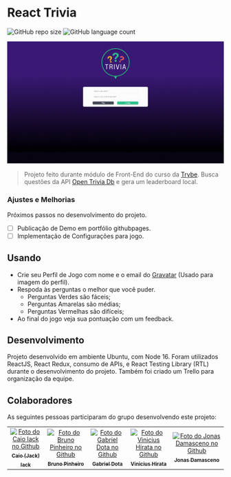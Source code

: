 <!-- # :construction: README em construção ! :construction: -->
<!-- Olá, Tryber!
Esse é apenas um arquivo inicial para o README do seu projeto.
É essencial que você preencha esse documento por conta própria, ok?
Não deixe de usar nossas dicas de escrita de README de projetos, e deixe sua criatividade brilhar!
:warning: IMPORTANTE: você precisa deixar nítido:
- quais arquivos/pastas foram desenvolvidos por você; 
- quais arquivos/pastas foram desenvolvidos por outra pessoa estudante;
- quais arquivos/pastas foram desenvolvidos pela Trybe.
-->
# React Trivia

![GitHub repo size](https://img.shields.io/github/repo-size/JackCaio/ReactTrivia)
![GitHub language count](https://img.shields.io/github/languages/count/JackCaio/ReactTrivia)

<img src="preview.gif" alt="Preview Sistema"/>

> Projeto feito durante módulo de Front-End do curso da [Trybe](https://www.google.com). Busca questões da API [Open Trivia Db](https://opentdb.com) e gera um leaderboard local.

### Ajustes e Melhorias

Próximos passos no desenvolvimento do projeto.

- [ ] Publicação de Demo em portfólio githubpages.
- [ ] Implementação de Configurações para jogo.

## Usando

- Crie seu Perfil de Jogo com nome e o email do [Gravatar](https://gravatar.com) (Usado para imagem do perfil).
- Respoda às perguntas o melhor que você puder.
  - Perguntas Verdes são fáceis;
  - Perguntas Amarelas são médias;
  - Perguntas Vermelhas são difíceis;
- Ao final do jogo veja sua pontuação com um feedback.

## Desenvolvimento

Projeto desenvolvido em ambiente Ubuntu, com Node 16.
Foram utilizados ReactJS, React Redux, consumo de APIs, e React Testing Library (RTL) durante o desenvolvimento do projeto. Também foi criado um Trello para organização da equipe.

## Colaboradores

As seguintes pessoas participaram do grupo desenvolvendo este projeto:

<table>
  <tr>
    <td align="center">
      <a href="https://github.com/jackcaio">
        <img src="https://avatars.githubusercontent.com/u/55562175" width="100px;" alt="Foto do Caio Iack no Github"/><br>
        <sub>
          <b>Caio (Jack) Iack</b>
        </sub>
      </a>
    </td>
    <td align="center">
      <a href="https://github.com/brunoopinheiro">
        <img src="https://avatars.githubusercontent.com/u/93209918" width="100px;" alt="Foto do Bruno Pinheiro no Github"/><br>
        <sub>
          <b>Bruno Pinheiro</b>
        </sub>
      </a>
    </td>
    <td align="center">
      <a href="https://github.com/gabrieldota">
        <img src="https://avatars.githubusercontent.com/u/51336162" width="100px;" alt="Foto do Gabriel Dota no Github"/><br>
        <sub>
          <b>Gabriel Dota</b>
        </sub>
      </a>
    </td>
    <td align="center">
      <a href="https://github.com/viniciushirata">
        <img src="https://avatars.githubusercontent.com/u/99846169" width="100px;" alt="Foto do Vinicius Hirata no Github"/><br>
        <sub>
          <b>Vinicius Hirata</b>
        </sub>
      </a>
    </td>
    <td align="center">
      <a href="https://github.com/jonasdamasceno">
        <img src="https://avatars.githubusercontent.com/u/104797876" width="100px;" alt="Foto do Jonas Damasceno no Github"/><br>
        <sub>
          <b>Jonas Damasceno</b>
        </sub>
      </a>
    </td>
  </tr>
</table>